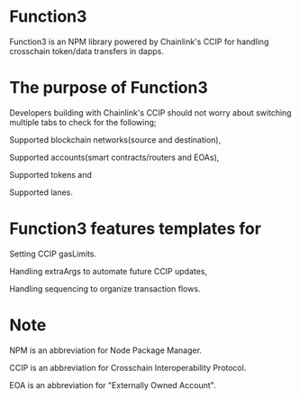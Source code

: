 # Function3
Function3 is an NPM library powered by Chainlink's CCIP for handling crosschain token/data transfers in dapps.

# The purpose of Function3
Developers building with Chainlink's CCIP should not worry about switching multiple tabs to check for the following;

Supported blockchain networks(source and destination),

Supported accounts(smart contracts/routers and EOAs),

Supported tokens and

Supported lanes.

# Function3 features templates for

Setting CCIP gasLimits.

Handling extraArgs to automate future CCIP updates,

Handling sequencing to organize transaction flows.

# Note
NPM is an abbreviation for Node Package Manager.

CCIP is an abbreviation for Crosschain Interoperability Protocol.

EOA is an abbreviation for "Externally Owned Account".
